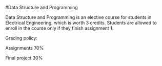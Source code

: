#Data Structure and Programming

Data Structure and Programming is an elective course for students in Electrical Engineering, which is worth 3 credits. Students are allowed to enroll in the course only if they finish assignment 1.

Grading policy:

Assignments   70%

Final project 30%


